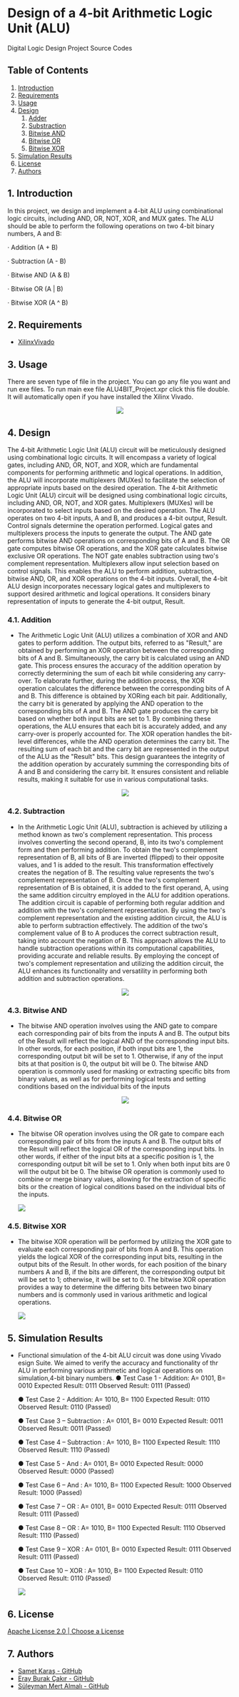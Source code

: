 # Design of a 4-bit Arithmetic Logic Unit (ALU)

Digital Logic Design Project Source Codes

## Table of Contents

1. [Introduction](#1-introduction)
2. [Requirements](#2-requirements)
3. [Usage](#3-usage)
4. [Design](#4-design)
   1. [Adder](#41-addition)
   2. [Substraction](#42-substraction)
   3. [Bitwise AND](#43-bitwise-and)
   4. [Bitwise OR](#44-bitwise-or)
   5. [Bitwise XOR](#45-bitwise-xor)
5. [Simulation Results](#5-simulation-results)
6. [License](#6-license)
7. [Authors](#7-authors)

## 1. Introduction

In this project, we design and implement a 4-bit ALU using combinational logic circuits, including AND, OR, NOT, XOR, and MUX gates. The ALU should be able to perform the following operations on two 4-bit binary numbers, A and B:

· Addition (A + B)

· Subtraction (A - B)

· Bitwise AND (A & B)

· Bitwise OR (A | B)

· Bitwise XOR (A ^ B)

## 2. Requirements

- [XilinxVivado](https://www.xilinx.com/support/download.html)

## 3. Usage

There are seven type of file in the project. You can go any file you want and run exe files. To run main exe file ALU4BIT_Project.xpr click this file double. It will automatically open if you have installed the Xilinx Vivado.

<div align="center">
 <img  src="project_images/files.png"></img>
</div>

## 4. Design

The 4-bit Arithmetic Logic Unit (ALU) circuit will be meticulously designed using combinational logic circuits. It will encompass a variety of logical gates, including AND, OR, NOT, and XOR, which are fundamental components for performing arithmetic and logical operations. In addition, the ALU will incorporate multiplexers (MUXes) to facilitate the selection of appropriate inputs based on the desired operation.
The 4-bit Arithmetic Logic Unit (ALU) circuit will be designed using combinational logic circuits, including AND, OR, NOT, and XOR gates. Multiplexers (MUXes) will be incorporated to select inputs based on the desired operation.
The ALU operates on two 4-bit inputs, A and B, and produces a 4-bit output, Result. Control signals determine the operation performed. Logical gates and multiplexers process the inputs to generate the output.
The AND gate performs bitwise AND operations on corresponding bits of A and B. The OR gate computes bitwise OR operations, and the XOR gate calculates bitwise exclusive OR operations. The NOT gate enables subtraction using two's complement representation.
Multiplexers allow input selection based on control signals. This enables the ALU to perform addition, subtraction, bitwise AND, OR, and XOR operations on the 4-bit inputs.
Overall, the 4-bit ALU design incorporates necessary logical gates and multiplexers to support desired arithmetic and logical operations. It considers binary representation of inputs to generate the 4-bit output, Result.

### 4.1. Addition

- The Arithmetic Logic Unit (ALU) utilizes a combination of XOR and AND gates to perform addition. The output bits, referred to as "Result," are obtained by performing an XOR operation between the corresponding bits of A and B. Simultaneously, the carry bit is calculated using an AND gate. This process ensures the accuracy of the addition operation by correctly determining the sum of each bit while considering any carry-over.
  To elaborate further, during the addition process, the XOR operation calculates the difference between the corresponding bits of A and B. This difference is obtained by XORing each bit pair. Additionally, the carry bit is generated by applying the AND operation to the
  corresponding bits of A and B. The AND gate produces the carry bit based on whether both input bits are set to 1.
  By combining these operations, the ALU ensures that each bit is accurately added, and any carry-over is properly accounted for. The XOR operation handles the bit-level differences, while the AND operation determines the carry bit. The resulting sum of each bit and the carry bit are represented in the output of the ALU as the "Result" bits.
  This design guarantees the integrity of the addition operation by accurately summing the corresponding bits of A and B and considering the carry bit. It ensures consistent and reliable results, making it suitable for use in various computational tasks.
  
  <div align="center">
    <img  src="project_images/adder.png"></img>
  </div>

### 4.2. Subtraction

- In the Arithmetic Logic Unit (ALU), subtraction is achieved by utilizing a method known as two's complement representation. This process involves converting the second operand, B, into its two's complement form and then performing addition.
  To obtain the two's complement representation of B, all bits of B are inverted (flipped) to their opposite values, and 1 is added to the result. This transformation effectively creates the negation of B. The resulting value represents the two's complement representation of B.
  Once the two's complement representation of B is obtained, it is added to the first operand, A, using the same addition circuitry employed in the ALU for addition operations. The addition circuit is capable of performing both regular addition and addition with the two's complement representation.
  By using the two's complement representation and the existing addition circuit, the ALU is able to perform subtraction effectively. The addition of the two's complement value of B to A produces the correct subtraction result, taking into account the negation of B.
  This approach allows the ALU to handle subtraction operations within its computational capabilities, providing accurate and reliable results. By employing the concept of two's complement representation and utilizing the addition circuit, the ALU enhances its functionality and versatility in performing both addition and subtraction operations.
  
  <div align="center">
    <img  src="project_images/subtractor.png"></img>
  </div>

### 4.3. Bitwise AND

- The bitwise AND operation involves using the AND gate to compare each corresponding pair of bits from the inputs A and B. The output bits of the Result will reflect the logical AND of the corresponding input bits. In other words, for each position, if both input bits are 1, the corresponding output bit will be set to 1. Otherwise, if any of the input bits at that position is 0, the output bit will be 0. The bitwise AND operation is commonly used for masking or extracting specific bits from binary values, as well as for performing logical tests and setting conditions based on the individual bits of the inputs
  
  <div align="center">
    <img  src="project_images/and.png"></img>
  </div>

### 4.4. Bitwise OR

- The bitwise OR operation involves using the OR gate to compare each corresponding pair of bits from the inputs A and B. The output bits of the Result will reflect the logical OR of the corresponding input bits. In other words, if either of the input bits at a specific position is 1, the corresponding output bit will be set to 1. Only when both input bits are 0 will the output bit be 0. The bitwise OR operation is commonly used to combine or merge binary values, allowing for the extraction of specific bits or the creation of logical conditions based on the individual bits of the inputs.
  
  ![](project_images/or.png)

### 4.5. Bitwise XOR

- The bitwise XOR operation will be performed by utilizing the XOR gate to evaluate each corresponding pair of bits from A and B. This operation yields the logical XOR of the corresponding input bits, resulting in the output bits of the Result. In other words, for each position of the binary numbers A and B, if the bits are different, the corresponding output bit will be set to 1; otherwise, it will be set to 0. The bitwise XOR operation provides a way to determine the differing bits between two binary numbers and is commonly used in various arithmetic and logical operations.
  
  ![](project_images/xor.png)

## 5. Simulation Results

- Functional simıulation of the 4-bit ALU circuit was done using Vivado esign Suite. We aimed to verify the accuracy and functionality of thr ALU in performing various arithmetic and logical operations on simulation,4-bit binary numbers.
  ● Test Case 1 - Addition: A= 0101, B= 0010
  Expected Result: 0111
  Observed Result: 0111 (Passed)



  ● Test Case 2 - Addition: A= 1010, B= 1100
  Expected Result: 0110
  Observed Result: 0110 (Passed)



  ● Test Case 3 – Subtraction : A= 0101, B= 0010
  Expected Result: 0011
  Observed Result: 0011 (Passed)



  ● Test Case 4 – Subtraction : A= 1010, B= 1100
  Expected Result: 1110
  Observed Result: 1110 (Passed)



  ● Test Case 5 - And : A= 0101, B= 0010
  Expected Result: 0000
  Observed Result: 0000 (Passed)



  ● Test Case 6 – And : A= 1010, B= 1100
  Expected Result: 1000
  Observed Result: 1000 (Passed)



  ● Test Case 7 – OR : A= 0101, B= 0010
  Expected Result: 0111
  Observed Result: 0111 (Passed)



  ● Test Case 8 – OR : A= 1010, B= 1100
  Expected Result: 1110
  Observed Result: 1110 (Passed)



  ● Test Case 9 – XOR : A= 0101, B= 0010
  Expected Result: 0111
  Observed Result: 0111 (Passed)



  ● Test Case 10 – XOR : A= 1010, B= 1100
  Expected Result: 0110
  Observed Result: 0110 (Passed)
  
  ![](project_images/simulationresult.png)

## 6. License

[Apache License 2.0 | Choose a License](https://choosealicense.com/licenses/apache-2.0/)

## 7. Authors

- [Samet Karaş - GitHub](https://github.com/SametKaras)
- [Eray Burak Çakır - GitHub](https://github.com/cakirerayburak)
- [Süleyman Mert Almalı - GitHub](https://github.com/Mertalmali4)
